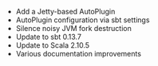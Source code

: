 * Add a Jetty-based AutoPlugin
* AutoPlugin configuration via sbt settings
* Silence noisy JVM fork destruction
* Update to sbt 0.13.7
* Update to Scala 2.10.5
* Various documentation improvements
